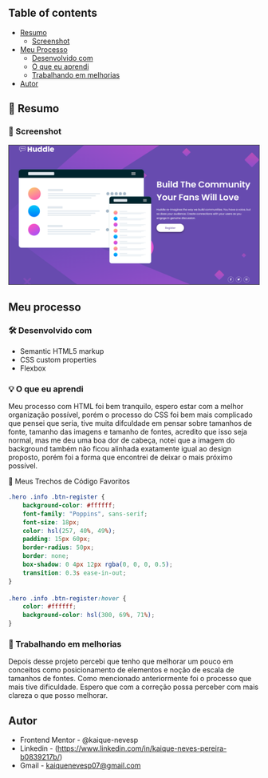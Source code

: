 ## Table of contents

- [Resumo](#resumo)
  - [Screenshot](#screenshot)
- [Meu Processo](#meu-processo)
  - [Desenvolvido com](#desenvolvido-com)
  - [O que eu aprendi](#o-que-eu-aprendi)
  - [Trabalhando em melhorias](#trabalhando-em-melhorias)
- [Autor](#autor)

## 🚀 Resumo

### 📸 Screenshot

![](/src/images/Screenshot_Desktop.png)

## Meu processo

### 🛠️ Desenvolvido com

- Semantic HTML5 markup
- CSS custom properties
- Flexbox

### 💡 O que eu aprendi

Meu processo com HTML foi bem tranquilo, espero estar com a melhor organização possível, porém o processo do CSS foi bem mais complicado que pensei que seria, tive muita difculdade em pensar sobre tamanhos de fonte, tamanho das imagens e tamanho de fontes, acredito que isso seja normal, mas me deu uma boa dor de cabeça, notei que a imagem do background também não ficou alinhada exatamente igual ao design proposto, porém foi a forma que encontrei de deixar o mais próximo possível.

🧩 Meus Trechos de Código Favoritos

```css
.hero .info .btn-register {
    background-color: #ffffff;
    font-family: "Poppins", sans-serif;
    font-size: 18px;
    color: hsl(257, 40%, 49%);
    padding: 15px 60px;
    border-radius: 50px;
    border: none;
    box-shadow: 0 4px 12px rgba(0, 0, 0, 0.5);
    transition: 0.3s ease-in-out;
}

.hero .info .btn-register:hover {
    color: #ffffff;
    background-color: hsl(300, 69%, 71%);
}
```

### 🧠 Trabalhando em melhorias

Depois desse projeto percebi que tenho que melhorar um pouco em conceitos como posicionamento de elementos e noção de escala de tamanhos de fontes. Como mencionado anteriormente foi o processo que mais tive dificuldade. Espero que com a correção possa perceber com mais clareza o que posso melhorar.

## Autor

- Frontend Mentor - @kaique-nevesp
- Linkedin - (https://www.linkedin.com/in/kaique-neves-pereira-b0839217b/)
- Gmail - kaiquenevesp07@gmail.com
